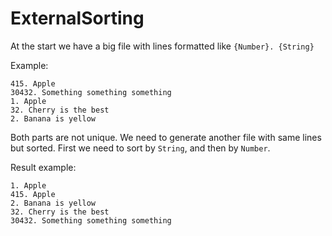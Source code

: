 # ExternalSorting

At the start we have a big file with lines formatted like `{Number}. {String}`

Example:
```
415. Apple
30432. Something something something
1. Apple
32. Cherry is the best
2. Banana is yellow
```

Both parts are not unique. We need to generate another file with same lines but sorted. First we need to sort by `String`, and then by `Number`.

Result example:
```
1. Apple
415. Apple
2. Banana is yellow
32. Cherry is the best
30432. Something something something
```

